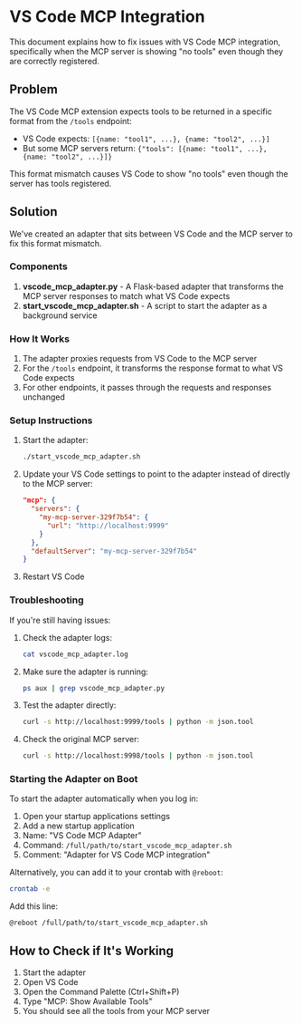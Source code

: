 # VS Code MCP Integration

This document explains how to fix issues with VS Code MCP integration, specifically when the MCP server is showing "no tools" even though they are correctly registered.

## Problem

The VS Code MCP extension expects tools to be returned in a specific format from the `/tools` endpoint:

- VS Code expects: `[{name: "tool1", ...}, {name: "tool2", ...}]`
- But some MCP servers return: `{"tools": [{name: "tool1", ...}, {name: "tool2", ...}]}`

This format mismatch causes VS Code to show "no tools" even though the server has tools registered.

## Solution

We've created an adapter that sits between VS Code and the MCP server to fix this format mismatch.

### Components

1. **vscode_mcp_adapter.py** - A Flask-based adapter that transforms the MCP server responses to match what VS Code expects
2. **start_vscode_mcp_adapter.sh** - A script to start the adapter as a background service

### How It Works

1. The adapter proxies requests from VS Code to the MCP server
2. For the `/tools` endpoint, it transforms the response format to what VS Code expects
3. For other endpoints, it passes through the requests and responses unchanged

### Setup Instructions

1. Start the adapter:
   ```bash
   ./start_vscode_mcp_adapter.sh
   ```

2. Update your VS Code settings to point to the adapter instead of directly to the MCP server:
   ```json
   "mcp": {
     "servers": {
       "my-mcp-server-329f7b54": {
         "url": "http://localhost:9999"
       }
     },
     "defaultServer": "my-mcp-server-329f7b54"
   }
   ```

3. Restart VS Code

### Troubleshooting

If you're still having issues:

1. Check the adapter logs:
   ```bash
   cat vscode_mcp_adapter.log
   ```

2. Make sure the adapter is running:
   ```bash
   ps aux | grep vscode_mcp_adapter.py
   ```

3. Test the adapter directly:
   ```bash
   curl -s http://localhost:9999/tools | python -m json.tool
   ```

4. Check the original MCP server:
   ```bash
   curl -s http://localhost:9998/tools | python -m json.tool
   ```

### Starting the Adapter on Boot

To start the adapter automatically when you log in:

1. Open your startup applications settings
2. Add a new startup application
3. Name: "VS Code MCP Adapter"
4. Command: `/full/path/to/start_vscode_mcp_adapter.sh`
5. Comment: "Adapter for VS Code MCP integration"

Alternatively, you can add it to your crontab with `@reboot`:

```bash
crontab -e
```

Add this line:
```
@reboot /full/path/to/start_vscode_mcp_adapter.sh
```

## How to Check if It's Working

1. Start the adapter
2. Open VS Code
3. Open the Command Palette (Ctrl+Shift+P)
4. Type "MCP: Show Available Tools"
5. You should see all the tools from your MCP server
